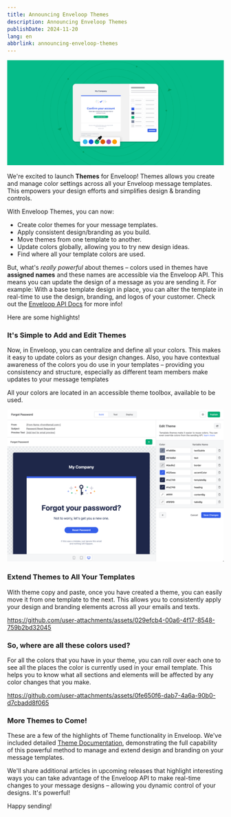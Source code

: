 ```yaml
---
title: Announcing Enveloop Themes
description: Announcing Enveloop Themes
publishDate: 2024-11-20
lang: en
abbrlink: announcing-enveloop-themes
---
```


![Enveloop Themes Header](/img/header-themes.png)

We're excited to launch **Themes** for Enveloop! Themes allows you create and manage color settings across all your Enveloop message templates. This empowers your design efforts and simplifies design &amp; branding controls.

With Enveloop Themes, you can now:

- Create color themes for your message templates.
- Apply consistent design/branding as you build.
- Move themes from one template to another.
- Update colors globally, allowing you to try new design ideas.
- Find where all your template colors are used.

But, what's *really powerful* about themes – colors used in themes have **assigned names** and these names are accessible via the Enveloop API. This means you can update the design of a message as you are sending it. For example: With a base template design in place, you can alter the template in real-time to use the design, branding, and logos of your customer. Check out the [Enveloop API Docs](https://docs.enveloop.com/enveloop-api/core-api-endpoints/post-messages) for more info!

Here are some highlights!

### It's Simple to Add and Edit Themes

Now, in Enveloop, you can centralize and define all your colors. This makes it easy to update colors as your design changes. Also, you have contextual awareness of the colors you do use in your templates – providing you consistency and structure, especially as different team members make updates to your message templates

All your colors are located in an accessible theme toolbox, available to be used.

![Enveloop Themes colors and hex value display](/img/themes-choose-colors.png)

### Extend Themes to All Your Templates

With theme copy and paste, once you have created a theme, you can easily move it from one template to the next. This allows you to consistently apply your design and branding elements across all your emails and texts.

https://github.com/user-attachments/assets/029efcb4-00a6-4f17-8548-759b2bd32045


### So, where are all these colors used?

For all the colors that you have in your theme, you can roll over each one to see all the places the color is currently used in your email template. This helps you to know what all sections and elements will be affected by any color changes that you make.

https://github.com/user-attachments/assets/0fe650f6-dab7-4a6a-90b0-d7cbadd8f065

### More Themes to Come!

These are a few of the highlights of Theme functionality in Enveloop. We've included detailed [Theme Documentation](https://docs.enveloop.com/product-guides/themes), demonstrating the full capability of this powerful method to manage and extend design and branding on your message templates. 

We'll share additional articles in upcoming releases that highlight interesting ways you can take advantage of the Enveloop API to make real-time changes to your message designs – allowing you dynamic control of your designs. It's powerful!

Happy sending!

